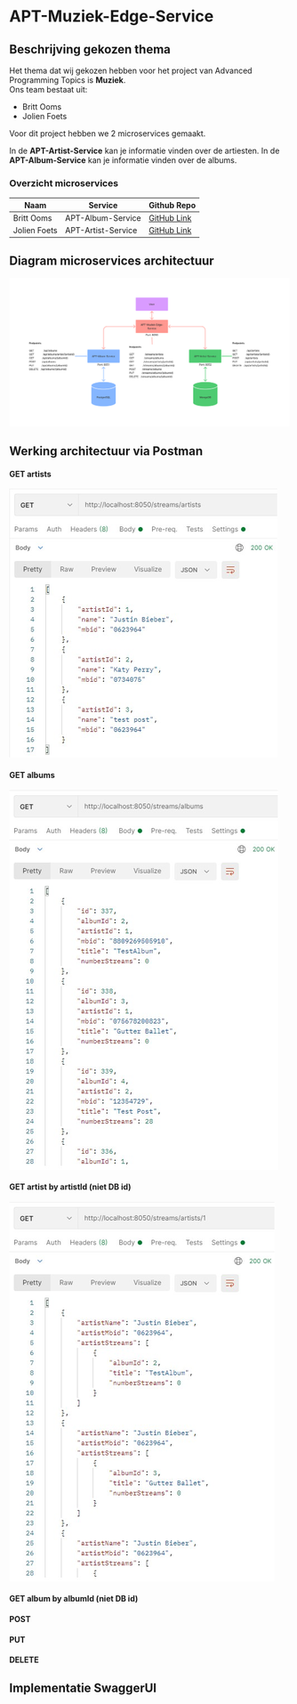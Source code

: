 # APT-Muziek-Edge-Service
## Beschrijving gekozen thema ##

Het thema dat wij gekozen hebben voor het project van Advanced Programming Topics is __Muziek__.\
Ons team bestaat uit:
 - Britt Ooms
 - Jolien Foets

Voor dit project hebben we 2 microservices gemaakt.

In de __APT-Artist-Service__ kan je informatie vinden over de artiesten.
In de __APT-Album-Service__ kan je informatie vinden over de albums.

### Overzicht microservices ###

Naam |Service|Github Repo
-----|-------|-----------
Britt Ooms|APT-Album-Service|[GitHub Link](https://github.com/Britt93/APT-Album-Service)
Jolien Foets|APT-Artist-Service|[GitHub Link](https://github.com/JolienFoets/APT-Artist-Service)

## Diagram microservices architectuur ##

![Diagram_microservices_architectuur](https://github.com/JolienFoets/APT-Muziek-Edge-Service/blob/main/Screenshots/Diagram_microservices_architectuur.png)

## Werking architectuur via Postman ##

#### GET artists ####

![Postman_get1_artists](https://github.com/JolienFoets/APT-Muziek-Edge-Service/blob/main/Screenshots/Postman_get1_artists.png)

#### GET albums ####

![Postman_get2_albums](https://github.com/JolienFoets/APT-Muziek-Edge-Service/blob/main/Screenshots/Postman_get2_albums.png)

#### GET artist by artistId (niet DB id) ####

![Postman_get3_artistByArtistId](https://github.com/JolienFoets/APT-Muziek-Edge-Service/blob/main/Screenshots/Postman_get3_artistByArtistId.png)

#### GET album by albumId (niet DB id) ####

#### POST ####

#### PUT ####

#### DELETE ####

## Implementatie SwaggerUI ##